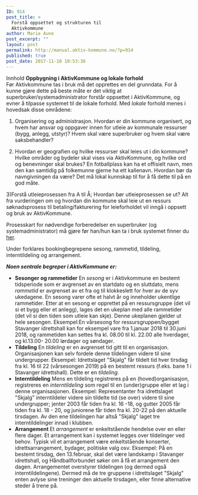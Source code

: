 ```yaml
---
ID: 914
post_title: >
  Forstå oppsettet og strukturen til
  Aktivkommune
author: Marie Aune
post_excerpt: ""
layout: post
permalink: http://manual.aktiv-kommune.no/?p=914
published: true
post_date: 2017-11-10 10:53:36
---
```

Innhold
<strong>Oppbygning i AktivKommune og lokale forhold</strong>	 	
Før Aktivkommune tas i bruk må det opprettes en del grunndata. For å kunne gjøre dette på beste måte er det viktig at superbruker/systemadministrator forstår oppsettet i AktivKommune, og evner å tilpasse systemet til de lokale forhold. Med <em>lokale</em>  forhold menes i hovedsak disse områdene:

1) Organisering og administrasjon. Hvordan er din kommune organisert, og hvem har ansvar og oppgaver innen for utleie av kommunale ressurser (bygg, anlegg, utstyr)? Hvem skal være superbruker og hvem skal være saksbehandler?

2) Hvordan er geografien og hvilke ressurser skal leies ut i din kommune? Hvilke områder og bydeler skal vises via AktivKommune, og hvilke ord og benevninger skal brukes? En fotballplass kan ha et offisielt navn, men den kan samtidig på folkemunne gjerne ha ett kallenavn. Hvordan bør da navngivningen da være? Det må lokal kunnskap til for å få dette til på en god måte.

3)Forstå utleieprosessen fra A til Å; Hvordan bør utleieprosessen se ut? Alt fra vurderingen om og hvordan din kommune skal leie ut en ressurs søknadsprosess til betaling/fakturering for leieforholdet vil inngå i oppsett og bruk av AktivKommune.


Prosesskart for nødvendige forberedelser en superbruker (og systemadministrator) må gjøre før han/hun kan ta i bruk systemet finner du <a href="http://manual.aktiv-kommune.no/wp-content/uploads/2018/01/Aktivkommune-prosesskart-for-nødvendige-forberedelser-for-systemadministrator-før-oppstart-PDF-3.pdf">her</a>. 

Under forklares bookingbegrepene sesong, rammetid, tildeling, interntildeling og arrangement.	 	

<strong><em>Noen sentrale begreper i AktivKommune er: </em></strong>
<ul>
<li><strong>Sesonger og rammetider</strong>
En <em>sesong </em> er i Aktivkommune en bestemt tidsperiode som er avgrenset av en startdato og en sluttdato, mens <em>rammetid </em> er avgrenset av et fra og til klokkeslett for hver av de syv ukedagene. En sesong varer ofte et halvt år og inneholder ukentlige rammetider. Etter at en sesong er opprettet på en ressursgruppe (det vil si et bygg eller et anlegg), lages det en ukeplan med alle rammetider (det vil si den tiden som utleie kan skje). Denne ukeplanen gjelder ut hele sesongen. 
Eksempel:En vårsesong for ressursgruppen/bygget Stavanger idrettshall kan for eksempel vare fra 1.januar 2018 til 30.juni 2018, og rammetiden  kan settes fra kl. 08.00 til kl. 22.00 alle hverdager, og kl.13.00- 20.00 lørdager og søndager.</li>


<li><strong>Tildeling</strong>
En <em>tildeling </em>er en avgrenset tid gitt til en organisasjon. Organisasjonen kan selv fordele denne tildelingen videre til sine undergrupper. 
Eksempel: Idrettslaget "Skjalg" får tildelt tid hver tirsdag fra kl. 16 til 22 (vårsesongen 2019) på en bestemt ressurs (f.eks. bane 1 i Stavanger idrettshall). Dette er en <em>tildeling.</em></li>


<li><strong>Interntildeling</strong>
Mens en tildeling registreres på en (hoved)organisasjon, registreres en <em>interntildeling </em> som regel til en (under)gruppe eller et lag i denne organisasjonen. 
Eksempel: Representanter fra idrettslaget "Skjalg" interntildeler videre sin tildelte tid (se over) videre til sine undergrupper; jenter 2003 får tiden fra kl. 16 -18, og gutter 2005 får tiden fra kl. 18 - 20, og juniorene får tiden fra kl. 20-22 på den aktuelle tirsdagen. Av den ene tildelingen har altså "Skjalg" laget tre interntildelinger innad i klubben.</li>


<li><strong>Arrangement </strong>
Et <em>arrangement </em> er enkeltstående hendelse over en eller flere dager. Et arrangement kan i systemet legges over tildelinger ved behov. Typisk vil et arrangement være enkeltstående konserter, idrettsarrangement, bydager, politiske valg osv. 
Eksempel: På en bestemt tirsdag, den 13.februar, skal det være landskamp i Stavanger idrettshall, og Håndballforbundet søker om å få et arrangement den dagen. Arrangementet overstyrer tildelingen (og dermed også interntildelingene). Dermed må de tre gruppene i idrettslaget "Skjalg" enten avlyse sine treninger den aktuelle tirsdagen, eller finne alternative steder å trene på.</li>

</ul>
&nbsp;